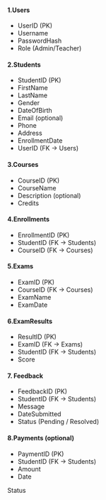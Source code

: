 #### 1.Users

* UserID (PK)
* Username
* PasswordHash
* Role (Admin/Teacher)
#### 2.Students
* StudentID (PK)
* FirstName
* LastName
* Gender
* DateOfBirth
* Email (optional)
* Phone
* Address
* EnrollmentDate
* UserID (FK → Users)
#### 3.Courses
* CourseID (PK)
* CourseName
* Description (optional)
* Credits
#### 4.Enrollments
* EnrollmentID (PK)
* StudentID (FK → Students)
* CourseID (FK → Courses)
#### 5.Exams
* ExamID (PK)
* CourseID (FK → Courses)
* ExamName
* ExamDate
#### 6.ExamResults
* ResultID (PK)
* ExamID (FK → Exams)
* StudentID (FK → Students)
* Score
#### 7\. Feedback
* FeedbackID (PK)
* StudentID (FK → Students)
* Message
* DateSubmitted
* Status (Pending / Resolved)
#### 8.Payments (optional)
* PaymentID (PK)
* StudentID (FK → Students)
* Amount
* Date

Status


